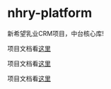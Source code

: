 # nhry-platform
新希望乳业CRM项目，中台核心库!

项目文档看[这里](/nhry-crm-team/nhry-platform/wiki)

项目文档看[这里](wiki)

项目文档看[这里](/wiki)
